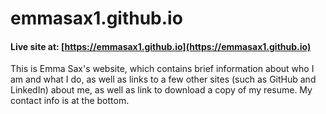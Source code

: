 # emmasax1.github.io

#### Live site at: [https://emmasax1.github.io](https://emmasax1.github.io)

This is Emma Sax's website, which contains brief information about who I am and what I do, as well as links to a few other sites (such as GitHub and LinkedIn) about me, as well as link to download a copy of my resume. My contact info is at the bottom.
